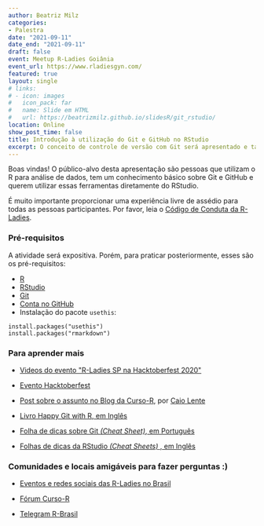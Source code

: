 ```yaml
---
author: Beatriz Milz
categories:
- Palestra
date: "2021-09-11"
date_end: "2021-09-11"
draft: false
event: Meetup R-Ladies Goiânia
event_url: https://www.rladiesgyn.com/
featured: true
layout: single
# links:
# - icon: images
#   icon_pack: far
#   name: Slide em HTML
#   url: https://beatrizmilz.github.io/slidesR/git_rstudio/
location: Online
show_post_time: false
title: Introdução à utilização do Git e GitHub no RStudio
excerpt: O conceito de controle de versão com Git será apresentado e também como podemos configurar o Git e o GitHub no RStudio para que seja possível versionar os projetos em R. Também aprenderemos a disponibilizar conteúdos dos projetos de forma online, através do GitHub Pages.
---
```



Boas vindas!
O público-alvo desta apresentação são pessoas que utilizam o R para análise de dados, tem um conhecimento básico sobre Git e GitHub e querem utilizar essas ferramentas diretamente do RStudio. 

É muito importante proporcionar uma experiência livre de assédio para todas as pessoas participantes.  Por favor, leia o [Código de Conduta da R-Ladies](https://github.com/rladies/starter-kit/wiki/Code-of-Conduct#portuguese).



### Pré-requisitos

A atividade será expositiva. Porém, para praticar posteriormente, esses são os pré-requisitos:

  - [R](https://cran.r-project.org/)
  - [RStudio](https://www.rstudio.com/products/rstudio/download/)
  - [Git](https://git-scm.com/downloads)
  - [Conta no GitHub](https://github.com/)
  - Instalação do pacote `usethis`:

```{r echo=TRUE, eval=FALSE}
install.packages("usethis")
install.packages("rmarkdown")
```


### Para aprender mais

- [Videos do evento "R-Ladies SP na Hacktoberfest 2020"](https://youtube.com/playlist?list=PLufjVrrUAoSdny-WECY4Gr2pn5OQGG_FN)

- [Evento Hacktoberfest](https://hacktoberfest.digitalocean.com/faq/)

- [Post sobre o assunto no Blog da Curso-R](https://www.curso-r.com/blog/2019-07-23-zen-do-r-4/), por [Caio Lente](https://lente.dev/)

- [Livro Happy Git with R, em Inglês](https://happygitwithr.com/)

- [Folha de dicas sobre Git _(Cheat Sheet)_, em Português](https://github.github.com/training-kit/downloads/pt_BR/github-git-cheat-sheet.pdf)

- [Folhas de dicas da RStudio _(Cheat Sheets)_ , em Inglês](https://rstudio.com/wp-content/uploads/2019/01/Cheatsheets_2019.pdf)



### Comunidades e locais amigáveis para fazer perguntas :)

- [Eventos e redes sociais das R-Ladies no Brasil](https://github.com/R-Ladies-Sao-Paulo/RLadies-Brasil)

- [Fórum Curso-R](https://discourse.curso-r.com/)

- [Telegram R-Brasil](https://t.me/rbrasiloficial)


